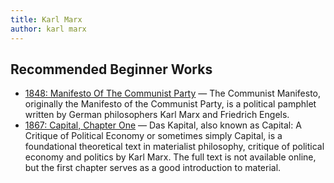 ```yaml
---
title: Karl Marx
author: karl marx
---
```


## Recommended Beginner Works

- [1848: Manifesto Of The Communist Party](/archives/1848-communist-manifesto/) — The Communist Manifesto, originally the Manifesto of the Communist Party, is a political pamphlet written by German philosophers Karl Marx and Friedrich Engels. 
- [1867: Capital, Chapter One](1867-capital-volume-one/chapter01/) — 
  Das Kapital, also known as Capital: A Critique of Political Economy or sometimes simply Capital, is a foundational theoretical text in materialist philosophy, critique of political economy and politics by Karl Marx. The full text is not available online, but the first chapter serves as a good introduction to material.